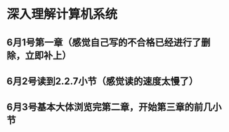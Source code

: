 # 深入理解计算机系统

## 6月1号第一章（感觉自己写的不合格已经进行了删除，立即补上）
## 6月2号读到2.2.7小节（感觉读的速度太慢了）

## 6月3号基本大体浏览完第二章，开始第三章的前几小节

